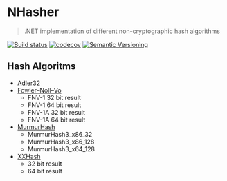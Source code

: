 # NHasher

> .NET implementation of different non-cryptographic hash algorithms

[![Build status](https://ci.appveyor.com/api/projects/status/8odpx6egv89uy2po/branch/master?svg=true)](https://ci.appveyor.com/project/CDuke/nhasher/branch/master)
[![codecov](https://codecov.io/gh/CDuke/NHasher/branch/master/graph/badge.svg)](https://codecov.io/gh/CDuke/NHasher)
[![Semantic Versioning](https://img.shields.io/badge/semver-2.0.0-3D9FE0.svg)](http://semver.org/)

## Hash Algoritms
* [Adler32](https://wikipedia.org/wiki/Adler-32)
* [Fowler–Noll–Vo](https://wikipedia.org/wiki/FNV)
	* FNV-1 32 bit result
	* FNV-1 64 bit result
	* FNV-1A 32 bit result
	* FNV-1A 64 bit result
* [MurmurHash](https://github.com/aappleby/smhasher)
	* MurmurHash3\_x86_32
	* MurmurHash3\_x86_128
	* MurmurHash3\_x64_128
* [XXHash](https://github.com/Cyan4973/xxHash)
	* 32 bit result
	* 64 bit result

